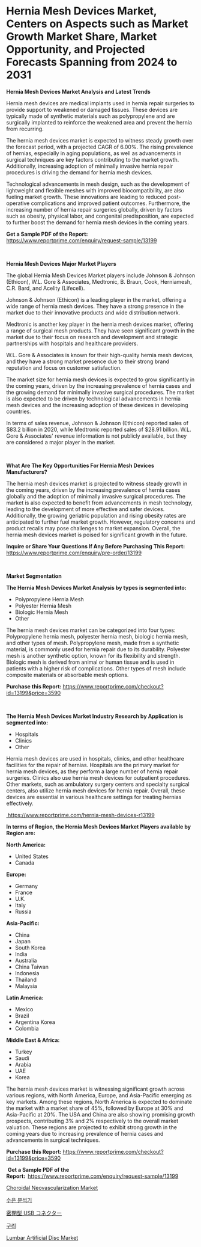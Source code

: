 <p><h1>Hernia Mesh Devices Market, Centers on Aspects such as Market Growth Market Share, Market Opportunity, and Projected Forecasts Spanning from 2024 to 2031</h1></p><p><strong>Hernia Mesh Devices Market Analysis and Latest Trends</strong></p>
<p><p>Hernia mesh devices are medical implants used in hernia repair surgeries to provide support to weakened or damaged tissues. These devices are typically made of synthetic materials such as polypropylene and are surgically implanted to reinforce the weakened area and prevent the hernia from recurring.</p><p>The hernia mesh devices market is expected to witness steady growth over the forecast period, with a projected CAGR of 6.00%. The rising prevalence of hernias, especially in aging populations, as well as advancements in surgical techniques are key factors contributing to the market growth. Additionally, increasing adoption of minimally invasive hernia repair procedures is driving the demand for hernia mesh devices.</p><p>Technological advancements in mesh design, such as the development of lightweight and flexible meshes with improved biocompatibility, are also fueling market growth. These innovations are leading to reduced post-operative complications and improved patient outcomes. Furthermore, the increasing number of hernia repair surgeries globally, driven by factors such as obesity, physical labor, and congenital predisposition, are expected to further boost the demand for hernia mesh devices in the coming years.</p></p>
<p><strong>Get a Sample PDF of the Report:&nbsp;</strong> <a href="https://www.reportprime.com/enquiry/request-sample/13199">https://www.reportprime.com/enquiry/request-sample/13199</a></p>
<p>&nbsp;</p>
<p><strong>Hernia Mesh Devices Major Market Players</strong></p>
<p><p>The global Hernia Mesh Devices Market players include Johnson & Johnson (Ethicon), W.L. Gore & Associates, Medtronic, B. Braun, Cook, Herniamesh, C.R. Bard, and Acelity (Lifecell). </p><p>Johnson & Johnson (Ethicon) is a leading player in the market, offering a wide range of hernia mesh devices. They have a strong presence in the market due to their innovative products and wide distribution network. </p><p>Medtronic is another key player in the hernia mesh devices market, offering a range of surgical mesh products. They have seen significant growth in the market due to their focus on research and development and strategic partnerships with hospitals and healthcare providers. </p><p>W.L. Gore & Associates is known for their high-quality hernia mesh devices, and they have a strong market presence due to their strong brand reputation and focus on customer satisfaction. </p><p>The market size for hernia mesh devices is expected to grow significantly in the coming years, driven by the increasing prevalence of hernia cases and the growing demand for minimally invasive surgical procedures. The market is also expected to be driven by technological advancements in hernia mesh devices and the increasing adoption of these devices in developing countries.</p><p>In terms of sales revenue, Johnson & Johnson (Ethicon) reported sales of $83.2 billion in 2020, while Medtronic reported sales of $28.91 billion. W.L. Gore & Associates' revenue information is not publicly available, but they are considered a major player in the market.</p></p>
<p>&nbsp;</p>
<p><strong>What Are The Key Opportunities For Hernia Mesh Devices Manufacturers?</strong></p>
<p><p>The hernia mesh devices market is projected to witness steady growth in the coming years, driven by the increasing prevalence of hernia cases globally and the adoption of minimally invasive surgical procedures. The market is also expected to benefit from advancements in mesh technology, leading to the development of more effective and safer devices. Additionally, the growing geriatric population and rising obesity rates are anticipated to further fuel market growth. However, regulatory concerns and product recalls may pose challenges to market expansion. Overall, the hernia mesh devices market is poised for significant growth in the future.</p></p>
<p><strong>Inquire or Share Your Questions If Any Before Purchasing This Report:</strong> <a href="https://www.reportprime.com/enquiry/pre-order/13199">https://www.reportprime.com/enquiry/pre-order/13199</a></p>
<p>&nbsp;</p>
<p><strong>Market Segmentation</strong></p>
<p><strong>The Hernia Mesh Devices Market Analysis by types is segmented into:</strong></p>
<p><ul><li>Polypropylene Hernia Mesh</li><li>Polyester Hernia Mesh</li><li>Biologic Hernia Mesh</li><li>Other</li></ul></p>
<p><p>The hernia mesh devices market can be categorized into four types: Polypropylene hernia mesh, polyester hernia mesh, biologic hernia mesh, and other types of mesh. Polypropylene mesh, made from a synthetic material, is commonly used for hernia repair due to its durability. Polyester mesh is another synthetic option, known for its flexibility and strength. Biologic mesh is derived from animal or human tissue and is used in patients with a higher risk of complications. Other types of mesh include composite materials or absorbable mesh options.</p></p>
<p><strong>Purchase this Report:&nbsp;</strong><a href="https://www.reportprime.com/checkout?id=13199&price=3590">https://www.reportprime.com/checkout?id=13199&price=3590</a></p>
<p>&nbsp;</p>
<p><strong>The Hernia Mesh Devices Market Industry Research by Application is segmented into:</strong></p>
<p><ul><li>Hospitals</li><li>Clinics</li><li>Other</li></ul></p>
<p><p>Hernia mesh devices are used in hospitals, clinics, and other healthcare facilities for the repair of hernias. Hospitals are the primary market for hernia mesh devices, as they perform a large number of hernia repair surgeries. Clinics also use hernia mesh devices for outpatient procedures. Other markets, such as ambulatory surgery centers and specialty surgical centers, also utilize hernia mesh devices for hernia repair. Overall, these devices are essential in various healthcare settings for treating hernias effectively.</p></p>
<p><a href="https://www.reportprime.com/hernia-mesh-devices-r13199">&nbsp;https://www.reportprime.com/hernia-mesh-devices-r13199</a></p>
<p><strong>In terms of Region, the Hernia Mesh Devices Market Players available by Region are:</strong></p>
<p>
    <p> <strong> North America: </strong>
        <ul>
            <li>United States</li>
            <li>Canada</li>
        </ul>
        </p> 
    <p> <strong> Europe: </strong>
        <ul>
            <li>Germany</li>
            <li>France</li>
            <li>U.K.</li>
            <li>Italy</li>
            <li>Russia</li>
        </ul>
        </p> 
    <p> <strong> Asia-Pacific: </strong>
        <ul>
            <li>China</li>
            <li>Japan</li>
            <li>South Korea</li>
            <li>India</li>
            <li>Australia</li>
            <li>China Taiwan</li>
            <li>Indonesia</li>
            <li>Thailand</li>
            <li>Malaysia</li>
        </ul>
        </p> 
    <p> <strong> Latin America: </strong>
        <ul>
            <li>Mexico</li>
            <li>Brazil</li>
            <li>Argentina Korea</li>
            <li>Colombia</li>
        </ul>
        </p> 
    <p> <strong> Middle East & Africa: </strong>
        <ul>
            <li>Turkey</li>
            <li>Saudi</li>
            <li>Arabia</li>
            <li>UAE</li>
            <li>Korea</li>
        </ul>
    </p>
    </p>
<p><p>The hernia mesh devices market is witnessing significant growth across various regions, with North America, Europe, and Asia-Pacific emerging as key markets. Among these regions, North America is expected to dominate the market with a market share of 45%, followed by Europe at 30% and Asia-Pacific at 20%. The USA and China are also showing promising growth prospects, contributing 3% and 2% respectively to the overall market valuation. These regions are projected to exhibit strong growth in the coming years due to increasing prevalence of hernia cases and advancements in surgical techniques.</p></p>
<p><strong>Purchase this Report: </strong><a href="https://www.reportprime.com/checkout?id=13199&price=3590">https://www.reportprime.com/checkout?id=13199&price=3590</a></p>
<p>&nbsp;<strong>Get a Sample PDF of the Report:&nbsp;&nbsp;</strong><a href="https://www.reportprime.com/enquiry/request-sample/13199">https://www.reportprime.com/enquiry/request-sample/13199</a></p>
<p><strong></strong></p>
<p><p><a href="https://github.com/dx0328/Market-Research-Report-List-2/blob/main/choroidal-neovascularization-market.md">Choroidal Neovascularization Market</a></p><p><a href="https://github.com/xvz497517413/Market-Research-Report-List-1/blob/main/261434128975.md">수은 분석기</a></p><p><a href="https://github.com/EmoryYundt1935/Market-Research-Report-List-1/blob/main/774792928327.md">密閉型 USB コネクター</a></p><p><a href="https://github.com/vskv4779xr1/Market-Research-Report-List-1/blob/main/770476928978.md">구리</a></p><p><a href="https://github.com/Glendatilghmankmgz0rbhwpy/Market-Research-Report-List-2/blob/main/lumbar-artificial-disc-market.md">Lumbar Artificial Disc Market</a></p></p>